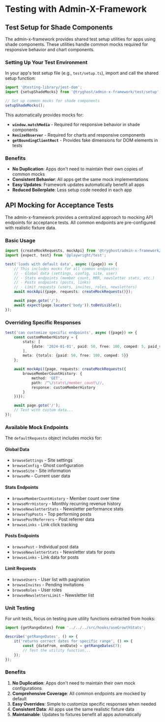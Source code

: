 # Testing with Admin-X-Framework

## Test Setup for Shade Components

The admin-x-framework provides shared test setup utilities for apps using shade components. These utilities handle common mocks required for responsive behavior and chart components.

### Setting Up Your Test Environment

In your app's test setup file (e.g., `test/setup.ts`), import and call the shared setup function:

```typescript
import '@testing-library/jest-dom';
import {setupShadeMocks} from '@tryghost/admin-x-framework/test/setup';

// Set up common mocks for shade components
setupShadeMocks();
```

This automatically provides mocks for:
- **`window.matchMedia`** - Required for responsive behavior in shade components
- **`ResizeObserver`** - Required for charts and responsive components  
- **`getBoundingClientRect`** - Provides fake dimensions for DOM elements in tests

### Benefits

- **No Duplication**: Apps don't need to maintain their own copies of common mocks
- **Consistent Behavior**: All apps get the same mock implementations
- **Easy Updates**: Framework updates automatically benefit all apps
- **Reduced Boilerplate**: Less setup code needed in each app

## API Mocking for Acceptance Tests

The admin-x-framework provides a centralized approach to mocking API endpoints for acceptance tests. All common endpoints are pre-configured with realistic fixture data.

### Basic Usage

```typescript
import {createMockRequests, mockApi} from '@tryghost/admin-x-framework/test/acceptance';
import {expect, test} from '@playwright/test';

test('loads with default data', async ({page}) => {
    // This includes mocks for all common endpoints:
    // - Global data (settings, config, site, user)
    // - Stats endpoints (member count, MRR, newsletter stats, etc.)
    // - Posts endpoints (posts, links)
    // - Limit requests (users, invites, roles, newsletters)
    await mockApi({page, requests: createMockRequests()});

    await page.goto('/');
    await expect(page.locator('body')).toBeVisible();
});
```

### Overriding Specific Responses

```typescript
test('can customize specific endpoints', async ({page}) => {
    const customMemberHistory = {
        stats: [
            {date: '2024-01-01', paid: 50, free: 100, comped: 5, paid_subscribed: 2, paid_canceled: 0}
        ],
        meta: {totals: {paid: 50, free: 100, comped: 5}}
    };

    await mockApi({page, requests: createMockRequests({
        browseMemberCountHistory: {
            method: 'GET', 
            path: /^\/stats\/member_count\//, 
            response: customMemberHistory
        }
    })});

    await page.goto('/');
    // Test with custom data...
});
```

### Available Mock Endpoints

The `defaultRequests` object includes mocks for:

#### Global Data
- `browseSettings` - Site settings
- `browseConfig` - Ghost configuration
- `browseSite` - Site information
- `browseMe` - Current user data

#### Stats Endpoints
- `browseMemberCountHistory` - Member count over time
- `browseMrrHistory` - Monthly recurring revenue history
- `browseNewsletterStats` - Newsletter performance stats
- `browseTopPosts` - Top performing posts
- `browsePostReferrers` - Post referrer data
- `browseLinks` - Link click tracking

#### Posts Endpoints
- `browsePost` - Individual post data
- `browseNewsletterStats` - Newsletter stats for posts
- `browseLinks` - Link data for posts

#### Limit Requests
- `browseUsers` - User list with pagination
- `browseInvites` - Pending invitations
- `browseRoles` - User roles
- `browseNewslettersLimit` - Newsletter list

### Unit Testing

For unit tests, focus on testing pure utility functions extracted from hooks:

```typescript
import {getRangeDates} from '../../../src/hooks/useGrowthStats';

describe('getRangeDates', () => {
    it('returns correct dates for specific range', () => {
        const {dateFrom, endDate} = getRangeDates(7);
        // Test the utility function...
    });
});
```

### Benefits

1. **No Duplication**: Apps don't need to maintain their own mock configurations
2. **Comprehensive Coverage**: All common endpoints are mocked by default
3. **Easy Overrides**: Simple to customize specific responses when needed
4. **Consistent Data**: All apps use the same realistic fixture data
5. **Maintainable**: Updates to fixtures benefit all apps automatically 